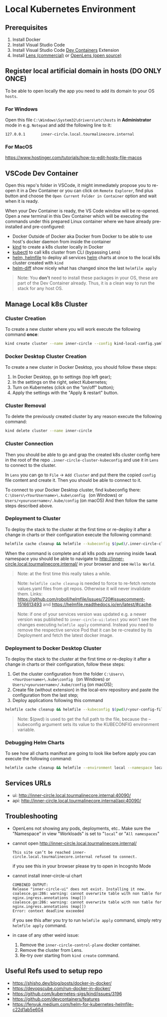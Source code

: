 # Local Kubernetes Environment

## Prerequisites

1. Install Docker
2. Install Visual Studio Code
3. Install Visual Studio Code [Dev Containers](https://marketplace.visualstudio.com/items?itemName=ms-vscode-remote.remote-containers) Extension
3. Install [Lens (commercial)](https://k8slens.dev/) or [OpenLens (open source)](https://github.com/MuhammedKalkan/OpenLens/releases)

## Register local artificial domain in hosts (DO ONLY ONCE)

To be able to open locally the app you need to add its domain to your OS `hosts`.

### For Windows

Open this file `C:\Windows\System32\drivers\etc\hosts` in **Administrator** mode in e.g. `Notepad` and add the following line to it:
```
127.0.0.1       inner-circle.local.tourmalinecore.internal
```

### For MacOS

https://www.hostinger.com/tutorials/how-to-edit-hosts-file-macos

## VSCode Dev Container

Open this repo's folder in VSCode, it might immediately propose you to re-open it in a Dev Container or you can click on `Remote Explorer`, find plus button and choose the `Open Current Folder in Container` option and wait when it is ready.

When your Dev Container is ready, the VS Code window will be re-opened. Open a new terminal in this Dev Container which will be executing the commands under this prepared Linux container where we have already pre-installed and pre-configured:
- Docker Outside of Docker aka Docker from Docker to be able to use host's docker daemon from inside the container 
- [kind](https://kind.sigs.k8s.io/) to create a k8s cluster locally in Docker
- [kubectl](https://kubernetes.io/docs/reference/kubectl/) to call k8s cluster from CLI (bypassing Lens)
- [helm, helmfile](https://github.com/helmfile/helmfile) to deploy all services [helm](https://helm.sh/) charts at once to the local k8s cluster created with `kind`
- [helm-diff](https://github.com/databus23/helm-diff) show nicely what has changed since the last `helmfile apply`

>Note: You **don't** need to install these packages in your OS, these are part of the Dev Container already. Thus, it is a clean way to run the stack for any host OS.

## Manage Local k8s Cluster

### Cluster Creation

To create a new cluster where you will work execute the following command **once**:

```bash
kind create cluster --name inner-circle --config kind-local-config.yaml --kubeconfig ./.inner-circle-cluster-kubeconfig
```

### Docker Desktop Cluster Creation

To create a new cluster in Docker Desktop, you should follow these steps:
1. In Docker Desktop, go to settings (top left gear);
2. In the settings on the right, select Kubernetes;
3. Turn on Kubernetes (click on the “on/off" button);
4. Apply the settings with the "Apply & restart" button.

### Cluster Removal

To delete the previously created cluster by any reason execute the following command:

```bash
kind delete cluster --name inner-circle
```

### Cluster Connection

Then you should be able to go and grap the created k8s cluster config here in the root of the repo `.inner-circle-cluster-kubeconfig` and use it in `Lens` to connect to the cluster.

In `Lens` you can go to `File` -> `Add Cluster` and put there the copied `config` file content and create it.
Then you should be able to connect to it.

To connect to your Docker Desktop cluster, find kubeconfig there: `C:\Users\<YourUsername>\.kube\config ` (on Windows) or `Users/<yourusername>/.kube/config` (on macOS)
And then follow the same steps described above.

### Deployment to Cluster

To deploy the stack to the cluster at the first time or re-deploy it after a change in charts or their configuration execute the following command:

```bash
helmfile cache cleanup && helmfile --kubeconfig $(pwd)/.inner-circle-cluster-kubeconfig --environment local --namespace local -f deploy/helmfile.yaml apply
```

When the command is complete and all k8s pods are running inside **`local`** namespace you should be able to navigate to http://inner-circle.local.tourmalinecore.internal/ in your browser and see `Hello World`.

>Note: at the first time this really takes a while.

>Note: `helmfile cache cleanup` is needed to force to re-fetch remote values.yaml files from git repos. Otherwise it will never invalidate them. Links: https://github.com/roboll/helmfile/issues/720#issuecomment-1516613493 and https://helmfile.readthedocs.io/en/latest/#cache.

>Note: if one of your services version was updated e.g. a newer version was published to `inner-circle-ui:latest` you won't see the changes executing `helmfile apply` command. Instead you need to remove the respective service Pod that it can be re-created by its Deployment and fetch the latest docker image. 

### Deployment to Docker Desktop Cluster

To deploy the stack to the cluster at the first time or re-deploy it after a change in charts or their configuration, follow these steps:

1. Get the cluster configuration from the folder `C:\Users\<YourUsername>\.kube\config ` (on Windows) or `Users/<yourusername>/.kube/config` (on macOS);
2. Create file (without extension) in the local-env repository and paste the configuration from the last step;
3. Deploy applications following this command

```bash
helmfile cache cleanup && helmfile --kubeconfig $(pwd)/<your-config-file-name> --environment local --namespace local -f deploy/helmfile.yaml apply
```

>Note: $(pwd) is used to get the full path to the file, because the –kubeconfig argument sets its value to the KUBECONFIG environment variable.

### Debugging Helm Charts

To see how all charts manifest are going to look like before apply you can execute the following command:

```bash
helmfile cache cleanup && helmfile --environment local --namespace local -f deploy/helmfile.yaml template
```

## Services URLs

- ui: http://inner-circle.local.tourmalinecore.internal:40090/
- api: http://inner-circle.local.tourmalinecore.internal/api:40090/

## Troubleshooting
- OpenLens not showing any pods, deployments, etc.. Make sure the "Namespace" in view "Workloads" is set to "`local`" or "`All namespaces`"

- cannot open http://inner-circle.local.tourmalinecore.internal/
    ```
    This site can’t be reached inner-circle.local.tourmalinecore.internal refused to connect.
    ```
    if you see this in your browser please try to open in Incognito Mode
- cannot install inner-circle-ui chart
    ```
    COMBINED OUTPUT:
    Release "inner-circle-ui" does not exist. Installing it now.
    coalesce.go:286: warning: cannot overwrite table with non table for nginx.ingress.annotations (map[])
    coalesce.go:286: warning: cannot overwrite table with non table for nginx.ingress.annotations (map[])
    Error: context deadline exceeded
    ```
    if you see this after you try to run `helmfile apply` command, simply retry `helmfile apply` command.

- in case of any other weird issue:
    1. Remove the `inner-circle-control-plane` docker container.
    2. Remove the cluster from Lens.
    3. Re-try over starting from `kind create` command.

## Useful Refs used to setup repo

- https://shisho.dev/blog/posts/docker-in-docker/
- https://devopscube.com/run-docker-in-docker/
- https://github.com/kubernetes-sigs/kind/issues/3196
- https://github.com/devcontainers/features
- https://fenyuk.medium.com/helm-for-kubernetes-helmfile-c22d1ab5e604
